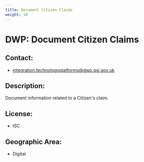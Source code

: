 ```yaml
---
title: Document Citizen Claims
weight: 10
---
```


# DWP: Document Citizen Claims

## Contact:
 - [integration.technologyplatforms@dwp.gsi.gov.uk](mailto:integration.technologyplatforms@dwp.gsi.gov.uk)

## Description:
Document information related to a Citizen's claim.

## License:
 - ISC

## Geographic Area:
 - Digital

